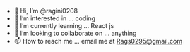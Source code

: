- 👋 Hi, I’m @ragini0208
- 👀 I’m interested in ... coding
- 🌱 I’m currently learning ... React js
- 💞️ I’m looking to collaborate on ... anything
- 📫 How to reach me ... email me at Rags0295@gmail.com

<!---
ragini0208/ragini0208 is a ✨ special ✨ repository because its `README.md` (this file) appears on your GitHub profile.
You can click the Preview link to take a look at your changes.
--->
